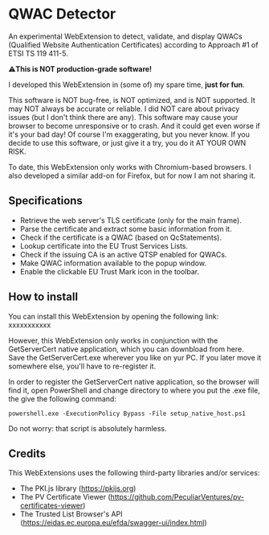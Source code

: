 # QWAC Detector
An experimental WebExtension to detect, validate, and display QWACs (Qualified Website Authentication Certificates) according to Approach #1 of ETSI TS 119 411-5.

⚠**This is NOT production-grade software!**

I developed this WebExtension in (some of) my spare time, __just for fun__.

This software is NOT bug-free, is NOT optimized, and is NOT supported. It may NOT always be accurate or reliable. I did NOT care about privacy issues (but I don't think there are any). This software may cause your browser to become unresponsive or to crash. And it could get even worse if it's your bad day! Of course I'm exaggerating, but you never know. If you decide to use this software, or just give it a try, you do it AT YOUR OWN RISK.

To date, this WebExtension only works with Chromium-based browsers. I also developed a similar add-on for Firefox, but for now I am not sharing it.

## Specifications
* Retrieve the web server's TLS certificate (only for the main frame).
* Parse the certificate and extract some basic information from it.
* Check if the certificate is a QWAC (based on QcStatements).
* Lookup certificate into the EU Trust Services Lists.
* Check if the issuing CA is an active QTSP enabled for QWACs.
* Make QWAC information available to the popup window.
* Enable the clickable EU Trust Mark icon in the toolbar.

## How to install
You can install this WebExtension by opening the following link: xxxxxxxxxxx

However,  this WebExtension only works in conjunction with the GetServerCert native application, which you can downbload from here. Save the GetServerCert.exe wherever you like on yur PC. If you later move it somewhere else, you'll have to re-register it.

In order to register the GetServerCert native application, so the browser will find it, open PowerShell and change directory to where you put the .exe file, the give the following command:
```pwsh
powershell.exe -ExecutionPolicy Bypass -File setup_native_host.ps1
```
Do not worry: that script is absolutely harmless.

## Credits
This WebExtensions uses the following third-party libraries and/or services:
* The PKI.js library (https://pkijs.org)
* The PV Certificate Viewer (https://github.com/PeculiarVentures/pv-certificates-viewer)
* The Trusted List Browser's API (https://eidas.ec.europa.eu/efda/swagger-ui/index.html)

